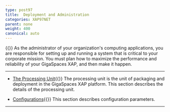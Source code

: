 ```yaml
---
type: post97
title:  Deployment and Administration
categories: XAP97NET
parent: none
weight: 400
canonical: auto
---
```


{{<wbr>}}
As the administrator of your organization's computing applications, you are responsible for setting up and running a system that is critical to your corporate mission. You must plan how to maximize the performance and reliability of your GigaSpaces XAP, and then make it happen.


<hr/>

- [The Processing Unit](./processing-units.html){{<wbr>}}
The processing unit is the unit of packaging and deployment in the GigaSpaces XAP platform. This section describes the details of the processing unit.

- [Configurations](./configuration.html){{<wbr>}}
This section describes configuration parameters.



<hr/>

